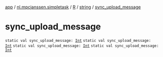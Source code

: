 [app](../../../index.md) / [nl.mpcjanssen.simpletask](../../index.md) / [R](../index.md) / [string](index.md) / [sync_upload_message](.)

# sync_upload_message

`static val sync_upload_message: `[`Int`](https://kotlinlang.org/api/latest/jvm/stdlib/kotlin/-int/index.html)
`static val sync_upload_message: `[`Int`](https://kotlinlang.org/api/latest/jvm/stdlib/kotlin/-int/index.html)
`static val sync_upload_message: `[`Int`](https://kotlinlang.org/api/latest/jvm/stdlib/kotlin/-int/index.html)
`static val sync_upload_message: `[`Int`](https://kotlinlang.org/api/latest/jvm/stdlib/kotlin/-int/index.html)